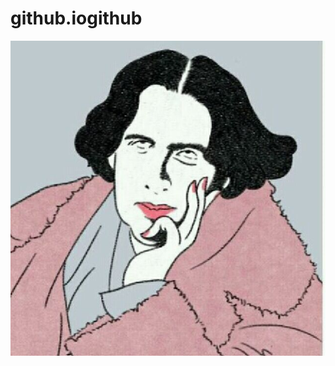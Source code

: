 # github.iogithub

![](https://raw.githubusercontent.com/zhai2020/github.iogithub/master/img/微信头像.jpg)
